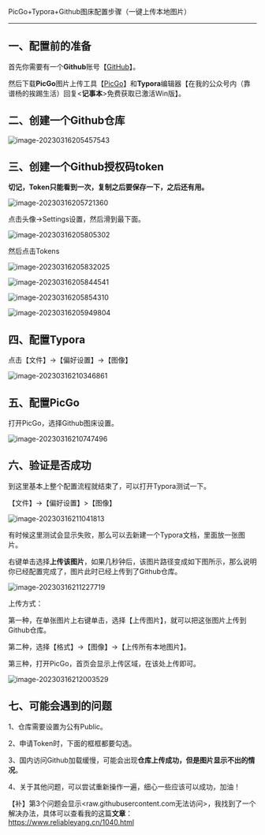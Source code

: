 PicGo+Typora+Github图床配置步骤（一键上传本地图片）

-------

## 一、配置前的准备

首先你需要有一个**Github**账号【[GitHub](https://github.com/)】。

然后下载**PicGo**图片上传工具【[PicGo](https://picgo.github.io/PicGo-Doc/zh/)】和**Typora**编辑器【在我的公众号内（靠谱杨的挨踢生活）回复<**记事本**>免费获取已激活Win版】。

## 二、创建一个Github仓库

![image-20230316205457543](https://raw.githubusercontent.com/SAH01/wordpress-img/master/imgs/image-20230316205457543.png)

## 三、创建一个Github授权码token

**切记，Token只能看到一次，复制之后要保存一下，之后还有用。**

![image-20230316205721360](https://raw.githubusercontent.com/SAH01/wordpress-img/master/imgs/image-20230316205721360.png)

点击头像->Settings设置，然后滑到最下面。

![image-20230316205805302](https://raw.githubusercontent.com/SAH01/wordpress-img/master/imgs/image-20230316205805302.png)

然后点击Tokens

![image-20230316205832025](https://raw.githubusercontent.com/SAH01/wordpress-img/master/imgs/image-20230316205832025.png)

![image-20230316205844541](https://raw.githubusercontent.com/SAH01/wordpress-img/master/imgs/image-20230316205844541.png)

![image-20230316205854310](https://raw.githubusercontent.com/SAH01/wordpress-img/master/imgs/image-20230316205854310.png)

![image-20230316205949804](https://raw.githubusercontent.com/SAH01/wordpress-img/master/imgs/image-20230316205949804.png)

## 四、配置Typora

点击【文件】->【偏好设置】->【图像】

![image-20230316210346861](https://raw.githubusercontent.com/SAH01/wordpress-img/master/imgs/image-20230316210346861.png)

## 五、配置PicGo

打开PicGo，选择Github图床设置。

![image-20230316210747496](https://raw.githubusercontent.com/SAH01/wordpress-img/master/imgs/image-20230316210747496.png)

## 六、验证是否成功

到这里基本上整个配置流程就结束了，可以打开Typora测试一下。

【文件】->【偏好设置】>【图像】

![image-20230316211041813](https://raw.githubusercontent.com/SAH01/wordpress-img/master/imgs/image-20230316211041813.png)

有时候这里测试会显示失败，那么可以去新建一个Typora文档，里面放一张图片。

右键单击选择**上传该图片**，如果几秒钟后，该图片路径变成如下图所示，那么说明你已经配置完成了，图片此时已经上传到了Github仓库。

![image-20230316211227719](https://raw.githubusercontent.com/SAH01/wordpress-img/master/imgs/image-20230316211227719.png)

上传方式：

第一种，在单张图片上右键单击，选择【上传图片】，就可以把这张图片上传到Github仓库。

第二种，选择【格式】->【图像】->【上传所有本地图片】。

第三种，打开PicGo，首页会显示上传区域，在该处上传即可。

![image-20230316212003529](https://raw.githubusercontent.com/SAH01/wordpress-img/master/imgs/image-20230316212003529.png)

## 七、可能会遇到的问题

1、仓库需要设置为公有Public。

2、申请Token时，下面的框框都要勾选。

3、国内访问Github加载缓慢，可能会出现**仓库上传成功，但是图片显示不出的情况**。

4、关于其他问题，可以尝试重新操作一遍，细心一些应该可以成功，加油！

【补】第3个问题会显示<raw.githubusercontent.com无法访问>，我找到了一个解决办法，具体可以查看我的这篇**文章**：https://www.reliableyang.cn/1040.html



